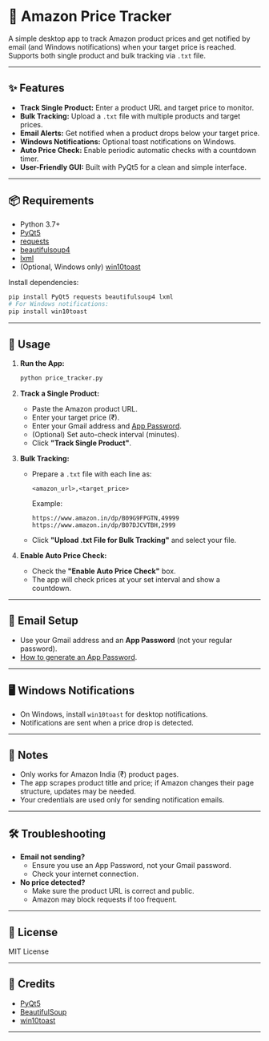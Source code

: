
# 🛒 Amazon Price Tracker

A simple desktop app to track Amazon product prices and get notified by email (and Windows notifications) when your target price is reached. Supports both single product and bulk tracking via `.txt` file.

---

## ✨ Features

- **Track Single Product:** Enter a product URL and target price to monitor.
- **Bulk Tracking:** Upload a `.txt` file with multiple products and target prices.
- **Email Alerts:** Get notified when a product drops below your target price.
- **Windows Notifications:** Optional toast notifications on Windows.
- **Auto Price Check:** Enable periodic automatic checks with a countdown timer.
- **User-Friendly GUI:** Built with PyQt5 for a clean and simple interface.

---

## 📦 Requirements

- Python 3.7+
- [PyQt5](https://pypi.org/project/PyQt5/)
- [requests](https://pypi.org/project/requests/)
- [beautifulsoup4](https://pypi.org/project/beautifulsoup4/)
- [lxml](https://pypi.org/project/lxml/)
- (Optional, Windows only) [win10toast](https://pypi.org/project/win10toast/)

Install dependencies:
```bash
pip install PyQt5 requests beautifulsoup4 lxml
# For Windows notifications:
pip install win10toast
```

---

## 🚀 Usage

1. **Run the App:**
    ```bash
    python price_tracker.py
    ```

2. **Track a Single Product:**
    - Paste the Amazon product URL.
    - Enter your target price (₹).
    - Enter your Gmail address and [App Password](https://support.google.com/accounts/answer/185833).
    - (Optional) Set auto-check interval (minutes).
    - Click **"Track Single Product"**.

3. **Bulk Tracking:**
    - Prepare a `.txt` file with each line as:
      ```
      <amazon_url>,<target_price>
      ```
      Example:
      ```
      https://www.amazon.in/dp/B09G9FPGTN,49999
      https://www.amazon.in/dp/B07DJCVTBH,2999
      ```
    - Click **"Upload .txt File for Bulk Tracking"** and select your file.

4. **Enable Auto Price Check:**
    - Check the **"Enable Auto Price Check"** box.
    - The app will check prices at your set interval and show a countdown.

---

## 📧 Email Setup

- Use your Gmail address and an **App Password** (not your regular password).
- [How to generate an App Password](https://support.google.com/accounts/answer/185833).

---

## 🖥️ Windows Notifications

- On Windows, install `win10toast` for desktop notifications.
- Notifications are sent when a price drop is detected.

---

## 📝 Notes

- Only works for Amazon India (₹) product pages.
- The app scrapes product title and price; if Amazon changes their page structure, updates may be needed.
- Your credentials are used only for sending notification emails.

---

## 🛠️ Troubleshooting

- **Email not sending?**  
  - Ensure you use an App Password, not your Gmail password.
  - Check your internet connection.
- **No price detected?**  
  - Make sure the product URL is correct and public.
  - Amazon may block requests if too frequent.

---

## 📄 License

MIT License

---

## 🙏 Credits

- [PyQt5](https://riverbankcomputing.com/software/pyqt/intro)
- [BeautifulSoup](https://www.crummy.com/software/BeautifulSoup/)
- [win10toast](https://github.com/jithurjacob/Windows-10-Toast-Notifications)

---
